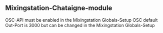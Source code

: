 ## Mixingstation-Chataigne-module

OSC-API must be enabled in the Mixingstation Globals-Setup
OSC default Out-Port is 3000 but can be changed in the Mixingstation Globals-Setup
